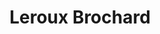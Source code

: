 ---
title: "Leroux Brochard"
url: /saint-andre-sur-orne/leroux-brochard/
shop: pièces de voitures
---